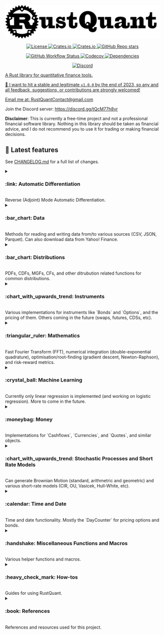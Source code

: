 
![](./images/logo.png)

<p align="center">
    <a href="#license" alt="license">
        <img alt="License" src="https://img.shields.io/badge/Dual_License-MIT_and_Apache_2.0-black?logo=apache">
    <a href="#version" alt="version">
        <img alt="Crates.io" src="https://img.shields.io/crates/v/RustQuant?logo=rust?color=black">
    <a href="#downloads" alt="downloads">
        <img alt="Crates.io" src="https://img.shields.io/crates/d/RustQuant?logo=rust?color=black">
    <a href="#stars" alt="stars">
        <img alt="GitHub Repo stars" src="https://img.shields.io/github/stars/avhz/RustQuant?logo=github?color=black">
</p>

<p align="center">
    <a href="#build" alt="build">
        <img alt="GitHub Workflow Status" src="https://img.shields.io/github/actions/workflow/status/avhz/RustQuant/build.yml">
    <a href="#codecov" alt="codecov">
        <img alt="Codecov" src="https://img.shields.io/codecov/c/gh/avhz/RustQuant">
    <a href="#deps" alt="deps">
        <img alt="Dependencies" src="https://deps.rs/repo/github/avhz/RustQuant/status.svg">
</p>

<p align="center">
    <a href="#discord" alt="discord">
        <img alt="Discord" src="https://img.shields.io/discord/1146771658082881636?logo=discord">
</p>

<!-- <p align="center">
    <a href="#license" alt="license">
        <img alt="License" src="https://img.shields.io/github/license/avhz/RustQuant">
    <a href="#build" alt="build">
        <img alt="GitHub Workflow Status" src="https://img.shields.io/github/actions/workflow/status/avhz/RustQuant/build.yml">
    <a href="#downloads" alt="downloads">
        <img alt="Crates.io" src="https://img.shields.io/crates/d/RustQuant">
    <a href="#stars" alt="stars">
        <img alt="GitHub Repo stars" src="https://img.shields.io/github/stars/avhz/RustQuant">
    <a href="#version" alt="version">
        <img alt="Crates.io" src="https://img.shields.io/crates/v/RustQuant">
    <a href="#codecov" alt="codecov">
        <img alt="Codecov" src="https://img.shields.io/codecov/c/gh/avhz/RustQuant">
    <a href="#deps" alt="deps">
        <img alt="Dependencies" src="https://deps.rs/repo/github/avhz/RustQuant/status.svg">
</p> -->


A Rust library for quantitative finance tools.

:dart: I want to hit a stable and legitimate `v1.0.0` by the end of 2023, so any and all feedback, suggestions, or contributions are strongly welcomed!

Email me at: <RustQuantContact@gmail.com> 

Join the Discord server: <https://discord.gg/tQcM77h8vr>

**Disclaimer**: This is currently a free-time project and not a professional financial software library. Nothing in this library should be taken as financial advice, and I do not recommend you to use it for trading or making financial decisions.

## :newspaper: Latest features

See [CHANGELOG.md](./CHANGELOG.md) for a full list of changes.

<details>
<summary>
<h3>:link: Automatic Differentiation <a name="autodiff"></a></h3>
<br>Reverse (Adjoint) Mode Automatic Differentiation.<br>
</summary>

Currently only gradients can be computed. Suggestions on how to extend the functionality to Hessian matrices are definitely welcome.

Additionally, only functions $f: \mathbb{R}^n \rightarrow \mathbb{R}$ (scalar output) are supported. However, you can manually apply the differentiation to multiple functions that could represent a vector output.

- [x] Reverse (Adjoint) Mode
  - Implementation via Operator and Function Overloading.
  - Useful when number of outputs is *smaller* than number of inputs.
    - i.e for functions $f:\mathbb{R}^n \rightarrow \mathbb{R}^m$, where $m \ll n$
- [ ] Forward (Tangent) Mode
  - Implementation via Dual Numbers.
  - Useful when number of outputs is *larger* than number of inputs.
    - i.e. for functions $f:\mathbb{R}^n \rightarrow \mathbb{R}^m$, where $m \gg n$

```rust
use RustQuant::autodiff::*;

fn main() {
    // Create a new Graph to store the computations.
    let g = Graph::new();

    // Assign variables.
    let x = g.var(69.);
    let y = g.var(420.);

    // Define a function.
    let f = {
      let a = x.powi(2);
      let b = y.powi(2);

      a + b + (x * y).exp()
    };

    // Accumulate the gradient.
    let gradient = f.accumulate();

    println!("Function = {}", f);
    println!("Gradient = {:?}", gradient.wrt([x, y]));
}
```

You can also generate Graphviz (dot) code to visualize the computation graphs:

```rust
println!("{}", graphviz(&graph, &variables));
```  

The computation graph from computing Black-Scholes Greeks is:

![Black-Scholes Greeks tape.](./images/black_scholes_tape.png)

It is clearly a work in progress, but gives a general idea of how the computation graph is structured.

If you want to improve the visualization, please feel free to submit a PR!

</details>

<details>
<summary>
<h3>:bar_chart: Data <a name="data"></a></h3>
<br>Methods for reading and writing data from/to various sources (CSV, JSON, Parquet). Can also download data from Yahoo! Finance.<br>
</summary>

You can:

- Download data from Yahoo! Finance into a Polars `DataFrame`.
- Compute returns on the `DataFrame` you just downloaded.

```rust
use RustQuant::data::*;
use time::macros::date;

fn main() {
    // New YahooFinanceData instance.
    // By default, date range is: 1970-01-01 to present.
    let mut yfd = YahooFinanceData::new("AAPL".to_string());

    // Can specify custom dates (optional).
    yfd.set_start_date(time::macros::datetime!(2019 - 01 - 01 0:00 UTC));
    yfd.set_end_date(time::macros::datetime!(2020 - 01 - 01 0:00 UTC));

    // Download the historical data.
    yfd.get_price_history();

    // Compute the returns.
    // Specify the type of returns to compute (Simple, Logarithmic, Absolute)
    // You don't need to run .get_price_history() first, .compute_returns()
    // will do it for you if necessary.
    yfd.compute_returns(ReturnsType::Logarithmic);

    println!("Apple's quotes: {:?}", yfd.price_history);
    println!("Apple's returns: {:?}", yfd.returns);
}
```

```bash
Apple's quotes: Some(shape: (252, 7)
┌────────────┬───────────┬───────────┬───────────┬───────────┬────────────┬───────────┐
│ date       ┆ open      ┆ high      ┆ low       ┆ close     ┆ volume     ┆ adjusted  │
│ ---        ┆ ---       ┆ ---       ┆ ---       ┆ ---       ┆ ---        ┆ ---       │
│ date       ┆ f64       ┆ f64       ┆ f64       ┆ f64       ┆ f64        ┆ f64       │
╞════════════╪═══════════╪═══════════╪═══════════╪═══════════╪════════════╪═══════════╡
│ 2019-01-02 ┆ 38.7225   ┆ 39.712502 ┆ 38.557499 ┆ 39.48     ┆ 1.481588e8 ┆ 37.994499 │
│ 2019-01-03 ┆ 35.994999 ┆ 36.43     ┆ 35.5      ┆ 35.547501 ┆ 3.652488e8 ┆ 34.209969 │
│ 2019-01-04 ┆ 36.1325   ┆ 37.137501 ┆ 35.950001 ┆ 37.064999 ┆ 2.344284e8 ┆ 35.670372 │
│ 2019-01-07 ┆ 37.174999 ┆ 37.2075   ┆ 36.474998 ┆ 36.982498 ┆ 2.191112e8 ┆ 35.590965 │
│ …          ┆ …         ┆ …         ┆ …         ┆ …         ┆ …          ┆ …         │
│ 2019-12-26 ┆ 71.205002 ┆ 72.495003 ┆ 71.175003 ┆ 72.477501 ┆ 9.31212e7  ┆ 70.798401 │
│ 2019-12-27 ┆ 72.779999 ┆ 73.4925   ┆ 72.029999 ┆ 72.449997 ┆ 1.46266e8  ┆ 70.771545 │
│ 2019-12-30 ┆ 72.364998 ┆ 73.172501 ┆ 71.305    ┆ 72.879997 ┆ 1.441144e8 ┆ 71.191582 │
│ 2019-12-31 ┆ 72.482498 ┆ 73.419998 ┆ 72.379997 ┆ 73.412498 ┆ 1.008056e8 ┆ 71.711739 │
└────────────┴───────────┴───────────┴───────────┴───────────┴────────────┴───────────┘)
```

```bash
Apple's returns: Some(shape: (252, 7)
┌────────────┬────────────┬───────────────┬───────────────┬───────────────┬──────────────┬──────────────┐
│ date       ┆ volume     ┆ open_logarith ┆ high_logarith ┆ low_logarithm ┆ close_logari ┆ adjusted_log │
│ ---        ┆ ---        ┆ mic           ┆ mic           ┆ ic            ┆ thmic        ┆ arithmic     │
│ date       ┆ f64        ┆ ---           ┆ ---           ┆ ---           ┆ ---          ┆ ---          │
│            ┆            ┆ f64           ┆ f64           ┆ f64           ┆ f64          ┆ f64          │
╞════════════╪════════════╪═══════════════╪═══════════════╪═══════════════╪══════════════╪══════════════╡
│ 2019-01-02 ┆ 1.481588e8 ┆ null          ┆ null          ┆ null          ┆ null         ┆ null         │
│ 2019-01-03 ┆ 3.652488e8 ┆ -0.073041     ┆ -0.086273     ┆ -0.082618     ┆ -0.104924    ┆ -0.104925    │
│ 2019-01-04 ┆ 2.344284e8 ┆ 0.003813      ┆ 0.019235      ┆ 0.012596      ┆ 0.041803     ┆ 0.041803     │
│ 2019-01-07 ┆ 2.191112e8 ┆ 0.028444      ┆ 0.001883      ┆ 0.014498      ┆ -0.002228    ┆ -0.002229    │
│ …          ┆ …          ┆ …             ┆ …             ┆ …             ┆ …            ┆ …            │
│ 2019-12-26 ┆ 9.31212e7  ┆ 0.000457      ┆ 0.017709      ┆ 0.006272      ┆ 0.019646     ┆ 0.019646     │
│ 2019-12-27 ┆ 1.46266e8  ┆ 0.021878      ┆ 0.013666      ┆ 0.011941      ┆ -0.00038     ┆ -0.00038     │
│ 2019-12-30 ┆ 1.441144e8 ┆ -0.005718     ┆ -0.004364     ┆ -0.010116     ┆ 0.005918     ┆ 0.005918     │
│ 2019-12-31 ┆ 1.008056e8 ┆ 0.001622      ┆ 0.003377      ┆ 0.014964      ┆ 0.00728      ┆ 0.00728      │
└────────────┴────────────┴───────────────┴───────────────┴───────────────┴──────────────┴──────────────┘)
```

### Read/write data

```rust
use RustQuant::data::*;

fn main() {
    // New `Data` instance.
    let mut data = Data::new(
        format: DataFormat::CSV, // Can also be JSON or PARQUET.
        path: String::from("./file/path/read.csv")
    )

    // Read from the given file. 
    data.read().unwrap();

    // New path to write the data to. 
    data.path = String::from("./file/path/write.csv")
    data.write().unwrap();

    println!("{:?}", data.data)
}
```

</details>

<details>
<summary>
<h3>:bar_chart: Distributions <a name="distributions"></a></h3>
<br>PDFs, CDFs, MGFs, CFs, and other ditrubution related functions for common distributions.<br>
</summary>

Probability density/mass functions, distribution functions, characteristic functions, etc.

- [x] Gaussian
- [x] Bernoulli
- [x] Binomial
- [x] Poisson
- [x] Uniform (discrete & continuous)
- [x] Chi-Squared
- [x] Gamma
- [x] Exponential

</details>

<details>
<summary>
<h3> :chart_with_upwards_trend: Instruments <a name="instruments"></a></h3>
<br>Various implementations for instruments like `Bonds` and `Options`, and the pricing of them. Others coming in the future (swaps, futures, CDSs, etc).<br>
</summary>

### :chart_with_downwards_trend: Bonds <a name="bonds"></a>

- Prices:
  - [x] The Vasicek Model
  - [x] The Cox, Ingersoll, and Ross Model
  - [x] The Hull–White (One-Factor) Model
  - [ ] The Rendleman and Bartter Model
  - [ ] The Ho–Lee Model
  - [ ] The Black–Derman–Toy Model
  - [ ] The Black–Karasinski Model
- [ ] Duration
- [ ] Convexity

### :money_with_wings: Option Pricing <a name="options"></a>

- Closed-form price solutions:
  - [x] Heston Model
  - [x] Barrier
  - [x] European
  - [x] Greeks/Sensitivities
  - [x] Lookback
  - [x] Asian: Continuous Geometric Average
  - [x] Forward Start
  - [ ] Basket
  - [ ] Rainbow
  - [ ] American

- Lattice models:
  - [x] Binomial Tree (Cox-Ross-Rubinstein)

The stochastic process generators can be used to price path-dependent options via Monte-Carlo.

- Monte Carlo pricing:
  - [x] Lookback
  - [ ] Asian
  - [ ] Chooser
  - [ ] Barrier

```rust
use RustQuant::options::*;

fn main() {
    let VanillaOption = EuropeanOption {
        initial_price: 100.0,
        strike_price: 110.0,
        risk_free_rate: 0.05,
        volatility: 0.2,
        dividend_rate: 0.02,
        time_to_maturity: 0.5,
    };

    let prices = VanillaOption.price();

    println!("Call price = {}", prices.0);
    println!("Put price = {}", prices.1);
}
```

</details>

<details>
<summary>
<h3> :triangular_ruler: Mathematics <a name="maths"></a></h3>
<br>Fast Fourier Transform (FFT), numerical integration (double-exponential quadrature), optimisation/root-finding (gradient descent, Newton-Raphson), and risk-reward metrics. <br>
</summary>

### Optimization and Root Finding

- [x] Gradient Descent
- [x] Newton-Raphson

Note: the reason you need to specify the lifetimes and use the type `Variable` is because the gradient descent optimiser uses the `RustQuant::autodiff` module to compute the gradients. This is a slight inconvenience, but the speed-up is enormous when working with functions with many inputs (when compared with using finite-difference quotients).

```rust
use RustQuant::optimisation::GradientDescent;

// Define the objective function.
fn himmelblau<'v>(variables: &[Variable<'v>]) -> Variable<'v> {
    let x = variables[0];
    let y = variables[1];

    ((x.powf(2.0) + y - 11.0).powf(2.0) + (x + y.powf(2.0) - 7.0).powf(2.0))
}

fn main() {
    // Create a new GradientDescent object with:
    //      - Step size: 0.005 
    //      - Iterations: 10000
    //      - Tolerance: sqrt(machine epsilon)
    let gd = GradientDescent::new(0.005, 10000, std::f64::EPSILON.sqrt() );

    // Perform the optimisation with:
    //      - Initial guess (10.0, 10.0),
    //      - Verbose output.
    let result = gd.optimize(&himmelblau, &vec![10.0, 10.0], true);
    
    // Print the result.
    println!("{:?}", result.minimizer);
}
```

### Integration

- Numerical Integration (needed for Heston model, for example):
  - [x] Tanh-Sinh (double exponential) quadrature
  - [x] Composite Midpoint Rule
  - [x] Composite Trapezoidal Rule
  - [x] Composite Simpson's 3/8 Rule

```rust
use RustQuant::math::*;

fn main() {
    // Define a function to integrate: e^(sin(x))
    fn f(x: f64) -> f64 {
        (x.sin()).exp()
    }

    // Integrate from 0 to 5.
    let integral = integrate(f, 0.0, 5.0);

    // ~ 7.18911925
    println!("Integral = {}", integral); 
}
```

### Risk-Reward Metrics

- [x] Risk-Reward Measures (Sharpe, Treynor, Sortino, etc)

</details>

<details>
<summary>
<h3>:crystal_ball: Machine Learning <a name="ml"></a></h3>
<br>Currently only linear regression is implemented (and working on logistic regression). More to come in the future.<br>
</summary>

### Regression

- [x] Linear (using QR or SVD decomposition)
- [x] Logistic (via IRLS, adding MLE in the future).

</details>

<details>
<summary>
<h3> :moneybag: Money <a name="money"></a></h3>
<br>Implementations for `Cashflows`, `Currencies`, and `Quotes`, and similar objects.<br>
</summary>

- `Cashflow`
- `Currency`
- `Money`
- `Quote`
- `Leg`

</details>

<details>
<summary>
<h3>:chart_with_upwards_trend: Stochastic Processes and Short Rate Models <a name="stochastics"></a></h3>
<br> Can generate Brownian Motion (standard, arithmetric and geometric) and various short-rate models (CIR, OU, Vasicek, Hull-White, etc). <br>
</summary>

The following is a list of stochastic processes that can be generated.

- Brownian Motions:
  - Standard Brownian Motion
    - $dX(t) = dW(t)$
  - Arithmetic Brownian Motion
    - $dX(t) = \mu dt + \sigma dW(t)$
  - Geometric Brownian Motion
    - $dX(t) = \mu X(t) dt + \sigma X(t) dW(t)$
  - Fractional Brownian Motion
- Cox-Ingersoll-Ross (1985)
  - $dX(t) = \left[ \theta - \alpha X(t) \right] dt + \sigma \sqrt{r_t} dW(t)$
- Ornstein-Uhlenbeck process
  - $dX(t) = \theta \left[ \mu - X(t) \right] dt + \sigma dW(t)$
- Ho-Lee (1986)
  - $dX(t) = \theta(t) dt + \sigma dW(t)$
- Hull-White (1990)
  - $dX(t) = \left[ \theta(t) - \alpha X(t) \right]dt + \sigma dW(t)$
- Extended Vasicek (1990)
  - $dX(t) = \left[ \theta(t) - \alpha(t) X(t) \right] dt + \sigma dW(t)$
- Black-Derman-Toy (1990)
  - $d\ln[X(t)] = \left[ \theta(t) + \frac{\sigma'(t)}{\sigma(t)}\ln[X(t)] \right]dt + \sigma_t dW(t)$

```rust
use RustQuant::stochastics::*;

fn main() {
    // Create new GBM with mu and sigma.
    let gbm = GeometricBrownianMotion::new(0.05, 0.9);

    // Generate path using Euler-Maruyama scheme.
    // Parameters: x_0, t_0, t_n, n, sims, parallel.
    let output = (&gbm).euler_maruyama(10.0, 0.0, 0.5, 10, 1, false);

    println!("GBM = {:?}", output.paths);
}
```

</details>

<details>
<summary>
<h3>:calendar: Time and Date <a name="time"></a></h3>
<br>Time and date functionality. Mostly the `DayCounter` for pricing options and bonds. <br>
</summary>

- `DayCounter`

</details>

<details>
<summary>
<h3>:handshake: Miscellaneous Functions and Macros <a name="helpers"></a></h3>
<br>Various helper functions and macros.<br>
</summary>

A collection of utility functions and macros.

- [x] Plot a vector.
- [x] Write vector to file.
- [x] Cumulative sum of vector.
- [x] Linearly spaced sequence.
- [x] `assert_approx_equal!`

</details>

<details>
<summary>
<h3>:heavy_check_mark: How-tos <a name="howto"></a></h3>
<br>Guides for using RustQuant.<br>
</summary>

See [/examples](./examples) for more details. Run them with:

```bash
cargo run --example automatic_differentiation
```

I would not recommend using RustQuant within any other libraries for some time, as it will most likely go through many breaking changes as I learn more Rust and settle on a decent structure for the library.

:pray: I would greatly appreciate contributions so it can get to the `v1.0.0` mark ASAP.

</details>

<details>
<summary>
<h3>:book: References <a name="references"></a></h3>
<br>References and resources used for this project.<br>
</summary>

- John C. Hull - *Options, Futures, and Other Derivatives*
- Damiano Brigo & Fabio Mercurio - *Interest Rate Models - Theory and Practice (With Smile, Inflation and Credit)*
- Paul Glasserman - *Monte Carlo Methods in Financial Engineering*
- Andreas Griewank & Andrea Walther - *Evaluating Derivatives - Principles and Techniques of Algorithmic Differentiation*
- Steven E. Shreve - *Stochastic Calculus for Finance II: Continuous-Time Models*
- Espen Gaarder Haug - *Option Pricing Formulas*
- Antoine Savine - *Modern Computational Finance: AAD and Parallel Simulations*

</details>
